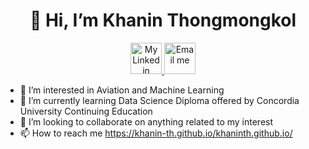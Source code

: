 <h1 align="center"> 👋 Hi, I’m Khanin Thongmongkol </h1>

<div align="center">
<a href="https://www.linkedin.com/in/khaninth/" class="button" target="_blank"> <img src="https://content.linkedin.com/content/dam/me/brand/en-us/brand-home/logos/In-Blue-Logo.png.original.png" alt="My Linkedin" width="50px" > </a> 
<a href="mailto:khanin.th.35110@gmail.com" class="button" target="_blank"> <img src="https://image.flaticon.com/icons/png/512/281/281769.png" alt="Email me" width="50px" > </a>
</div>

- 👀 I’m interested in Aviation and Machine Learning 
- 🌱 I’m currently learning Data Science Diploma offered by Concordia University Continuing Education
- 💞️ I’m looking to collaborate on anything related to my interest
- 📫 How to reach me https://khanin-th.github.io/khaninth.github.io/

<!---
khanin-th/khanin-th is a ✨ special ✨ repository because its `README.md` (this file) appears on your GitHub profile.
You can click the Preview link to take a look at your changes.
--->
